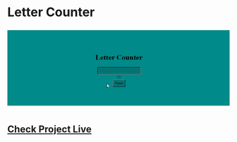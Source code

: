 # Letter Counter
<img src="preview.gif">

## <a href="https://tush-tr.github.io/vanilla_js_projects/letter-counter/">Check Project Live</a>